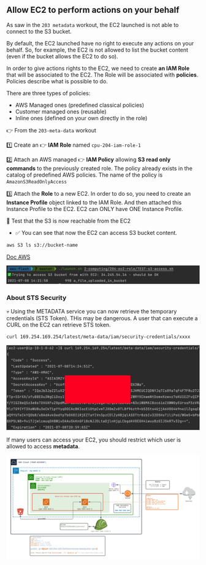 ## Allow EC2 to perform actions on your behalf

As saw in the `203 metadata` workout, the EC2 launched is not able to connect to the S3 bucket.

By default, the EC2 launched have no right to execute any actions on your behalf. 
So, for example, the EC2 is not allowed to list the bucket content (even if the bucket allows the EC2 to do so).

In order to give actions rights to the EC2, we need to create **an IAM Role** that will be associated to the EC2.
The Role will be associated with **policies**. Policies describe what is possible to do.

There are three types of policies:
- AWS Managed ones (predefined classical policies)
- Customer managed ones (reusable)  
- Inline ones (defined on your own directly in the role)

👉 From the `203-meta-data` workout

1️⃣ Create an 👉 **IAM Role** named `cpu-204-iam-role-1`

2️⃣ Attach an AWS managed 👉 **IAM Policy** allowing **S3 read only commands** to the previously created role. 
The policy already exists in the catalog of predefined AWS policies. The name of the policy is `AmazonS3ReadOnlyAccess`

3️⃣ Attach the **Role** to a new EC2. In order to do so, you need to create an **Instance Profile** object linked to the IAM Role.
And then attached this Instance Profile to the EC2. EC2 can ONLY have ONE Instance Profile.

🏁 Test that the S3 is now reachable from the EC2
- ✅ You can see that now the EC2 can access S3 bucket content.

```bash
aws S3 ls s3://bucket-name
```

[Doc AWS](https://docs.aws.amazon.com/AWSEC2/latest/UserGuide/iam-roles-for-amazon-ec2.html)

![S3 Access OK](./doc/s3-access-ok.png)

### About STS Security

💀 Using the METADATA service you can now retrieve the temporary credentials (STS Token). 
THis may be dangerous. A user that can execute a CURL on the EC2 can retrieve STS token.

```bash
curl 169.254.169.254/latest/meta-data/iam/security-credentials/xxxx
```

![S3 Access](./doc/meta-data-token-sts.png)

If many users can access your EC2, you should restrict which user is allowed to access **metadata**.

![Image of VPC](./doc/204-ec2-role.png)




